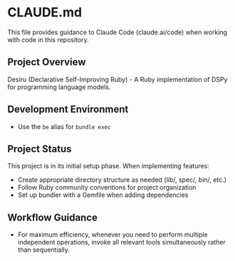 # CLAUDE.md

This file provides guidance to Claude Code (claude.ai/code) when working with code in this repository.

## Project Overview

Desiru (Declarative Self-Improving Ruby) - A Ruby implementation of DSPy for programming language models.

## Development Environment

- Use the `be` alias for `bundle exec`

## Project Status

This project is in its initial setup phase. When implementing features:
- Create appropriate directory structure as needed (lib/, spec/, bin/, etc.)
- Follow Ruby community conventions for project organization
- Set up bundler with a Gemfile when adding dependencies

## Workflow Guidance

- For maximum efficiency, whenever you need to perform multiple independent operations, invoke all relevant tools simultaneously rather than sequentially.